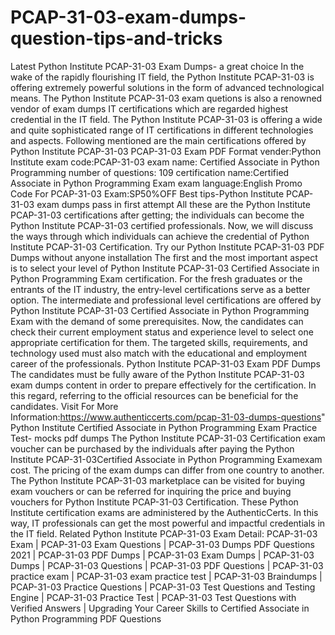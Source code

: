 # PCAP-31-03-exam-dumps-question-tips-and-tricks
Latest Python Institute PCAP-31-03 Exam Dumps- a great choice In the wake of the rapidly flourishing IT field, the Python Institute PCAP-31-03 is offering extremely powerful solutions in the form of advanced technological means. The Python Institute PCAP-31-03 exam quetions is also a renowned vendor of exam dumps IT certifications which are regarded highest credential in the IT field. The Python Institute PCAP-31-03 is offering a wide and quite sophisticated range of IT certifications in different technologies and aspects. Following mentioned are the main certifications offered by Python Institute PCAP-31-03  PCAP-31-03 Exam PDF Format vender:Python Institute exam code:PCAP-31-03 exam name: Certified Associate in Python Programming number of questions: 109 certification name:Certified Associate in Python Programming Exam exam language:English Promo Code For PCAP-31-03 Exam:SP50%OFF Best tips-Python Institute PCAP-31-03 exam dumps pass in first attempt All these are the Python Institute PCAP-31-03 certifications after getting; the individuals can become the Python Institute PCAP-31-03 certified professionals. Now, we will discuss the ways through which individuals can achieve the credential of Python Institute PCAP-31-03 Certification.    Try our Python Institute PCAP-31-03 PDF Dumps without anyone installation The first and the most important aspect is to select your level of Python Institute PCAP-31-03 Certified Associate in Python Programming Exam certification. For the fresh graduates or the entrants of the IT industry, the entry-level certifications serve as a better option. The intermediate and professional level certifications are offered by Python Institute PCAP-31-03 Certified Associate in Python Programming Exam with the demand of some prerequisites. Now, the candidates can check their current employment status and experience level to select one appropriate certification for them. The targeted skills, requirements, and technology used must also match with the educational and employment career of the professionals.  Python Institute PCAP-31-03 Exam PDF Dumps  The candidates must be fully aware of the Python Institute PCAP-31-03 exam dumps content in order to prepare effectively for the certification. In this regard, referring to the official resources can be beneficial for the candidates.  Visit For More Information:https://www.authenticcerts.com/pcap-31-03-dumps-questions"    Python Institute Certified Associate in Python Programming Exam Practice Test- mocks pdf dumps  The Python Institute PCAP-31-03 Certification exam voucher can be purchased by the individuals after paying the Python Institute PCAP-31-03Certified Associate in Python Programming Examexam cost. The pricing of the exam dumps can differ from one country to another. The Python Institute PCAP-31-03 marketplace can be visited for buying exam vouchers or can be referred for inquiring the price and buying vouchers for Python Institute PCAP-31-03 Certification. These Python Institute certification exams are administered by the AuthenticCerts. In this way, IT professionals can get the most powerful and impactful credentials in the IT field.  Related Python Institute PCAP-31-03 Exam Detail:  PCAP-31-03 Exam | PCAP-31-03 Exam Questions | PCAP-31-03 Dumps PDF Questions 2021 | PCAP-31-03 PDF Dumps | PCAP-31-03 Exam Dumps | PCAP-31-03 Dumps | PCAP-31-03 Questions | PCAP-31-03 PDF Questions | PCAP-31-03 practice exam | PCAP-31-03 exam practice test | PCAP-31-03 Braindumps | PCAP-31-03 Practice Questions | PCAP-31-03 Test Questions and Testing Engine | PCAP-31-03 Practice Test | PCAP-31-03 Test Questions with Verified Answers | Upgrading Your Career Skills to Certified Associate in Python Programming PDF Questions
